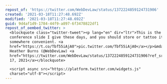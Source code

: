 ```yaml
---
repost_of: 'https://twitter.com/WebDevLaw/status/1372224859124731906'
created: '2021-03-18T11:27:48.692Z'
modified: '2021-03-18T11:27:48.692Z'
guid: 9d4af1d9-1784-44f9-a897-6f3478822df1
repost_of_oembed_twitter: >
  <blockquote class="twitter-tweet"><p lang="en" dir="ltr">This is the only
  conference slide I give these days, and you should store or tattoo it
  somewhere convenient. <a
  href="https://t.co/Tbf55iAjA0">pic.twitter.com/Tbf55iAjA0</a></p>&mdash;
  Heather Burns (@WebDevLaw) <a
  href="https://twitter.com/WebDevLaw/status/1372224859124731906?ref_src=twsrc%5Etfw">March
  17, 2021</a></blockquote>

  <script async src="https://platform.twitter.com/widgets.js"
  charset="utf-8"></script>
---
```

 

